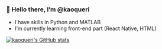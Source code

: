 ### 👋 Hello there, I’m @kaoqueri
- I have skills in Python and MATLAB
- I’m currently learning front-end part (React Native, HTML)

[![kaoqueri's GitHub stats](https://github-readme-stats.vercel.app/api?username=kaoqueri)](https://github.com/anuraghazra/github-readme-stats)
